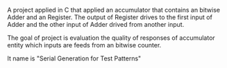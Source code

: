 A project applied in C that applied an accumulator that
contains an bitwise Adder and an Register. The output of Register
drives to the first input of Adder and the other input of Adder drived
from another input.

The goal of project is evaluation the quality of responses of accumulator
entity which inputs are feeds from an bitwise counter.

It name is "Serial Generation for Test Patterns"
